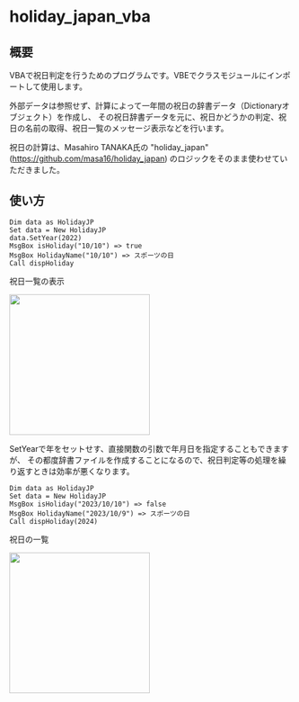# holiday_japan_vba
## 概要
VBAで祝日判定を行うためのプログラムです。VBEでクラスモジュールにインポートして使用します。

外部データは参照せず、計算によって一年間の祝日の辞書データ（Dictionaryオブジェクト）を作成し、
その祝日辞書データを元に、祝日かどうかの判定、祝日の名前の取得、祝日一覧のメッセージ表示などを行います。

祝日の計算は、Masahiro TANAKA氏の "holiday_japan" (https://github.com/masa16/holiday_japan) のロジックをそのまま使わせていただきました。

## 使い方
```
Dim data as HolidayJP
Set data = New HolidayJP
data.SetYear(2022)
MsgBox isHoliday("10/10") => true
MsgBox HolidayName("10/10") => スポーツの日
Call dispHoliday
```
祝日一覧の表示

<img src="https://i.gyazo.com/5b13f6dd77e5106f0a13144daf574553.png" width="250px">

SetYearで年をセットせす、直接関数の引数で年月日を指定することもできますが、
その都度辞書ファイルを作成することになるので、祝日判定等の処理を繰り返すときは効率が悪くなります。
```
Dim data as HolidayJP
Set data = New HolidayJP
MsgBox isHoliday("2023/10/10") => false
MsgBox HolidayName("2023/10/9") => スポーツの日
Call dispHoliday(2024)
```
祝日の一覧

<img src="https://i.gyazo.com/572caef26e63a8f4df594f0401e2cbc0.png" width="250px">
